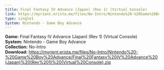 ```yaml
---
title: Final Fantasy IV Advance (Japan) (Rev 1) (Virtual Console)
link: https://myrient.erista.me/files/No-Intro/Nintendo%20-%20Game%20Boy%20Advance/Final%20Fantasy%20IV%20Advance%20(Japan)%20(Rev%201)%20(Virtual%20Console).zip
type: single1
System: Nintendo - Game Boy Advance
---
```

<b>Game:</b> Final Fantasy IV Advance (Japan) (Rev 1) (Virtual Console)<br>
<b>System:</b> Nintendo - Game Boy Advance<br>
<b>Collection:</b> No-Intro<br>
<b>Download:</b> https://myrient.erista.me/files/No-Intro/Nintendo%20-%20Game%20Boy%20Advance/Final%20Fantasy%20IV%20Advance%20(Japan)%20(Rev%201)%20(Virtual%20Console).zip